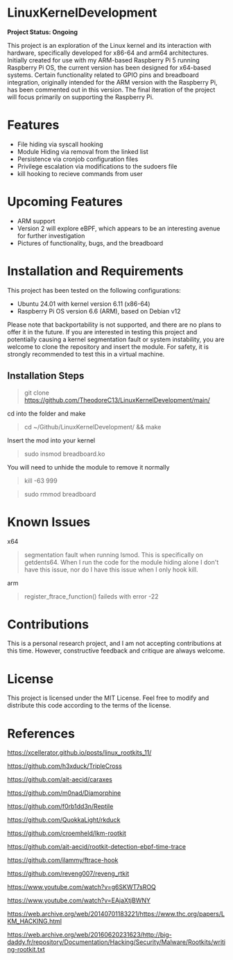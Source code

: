 # LinuxKernelDevelopment
**Project Status: Ongoing**

This project is an exploration of the Linux kernel and its interaction with hardware, specifically developed for x86-64 and arm64 architectures. Initially created for use with my ARM-based Raspberry Pi 5 running Raspberry Pi OS, the current version has been designed for x64-based systems. Certain functionality related to GPIO pins and breadboard integration, originally intended for the ARM version with the Raspberry Pi, has been commented out in this version. The final iteration of the project will focus primarily on supporting the Raspberry Pi. 
# Features
* File hiding via syscall hooking
* Module Hiding via removal from the linked list
* Persistence via cronjob configuration files
* Privilege escalation via modifications to the sudoers file
* kill hooking to recieve commands from user

# Upcoming Features
* ARM support
* Version 2 will explore eBPF, which appears to be an interesting avenue for further investigation
* Pictures of functionality, bugs, and the breadboard
# Installation and Requirements
This project has been tested on the following configurations:
* Ubuntu 24.01 with kernel version 6.11 (x86-64)
* Raspberry Pi OS version 6.6 (ARM), based on Debian v12

Please note that backportability is not supported, and there are no plans to offer it in the future. If you are interested in testing this project and potentially causing a kernel segmentation fault or system instability, you are welcome to clone the repository and insert the module. For safety, it is strongly recommended to test this in a virtual machine.

## Installation Steps

> git clone https://github.com/TheodoreC13/LinuxKernelDevelopment/main/

cd into the folder and make

> cd ~/Github/LinuxKernelDevelopment/ && make

Insert the mod into your kernel

> sudo insmod breadboard.ko

You will need to unhide the module to remove it normally

> kill -63 999

> sudo rmmod breadboard

# Known Issues
x64  
> segmentation fault when running lsmod. This is specifically on getdents64. When I run the code for the module hiding alone I don't have this issue, nor do I have this issue when I only hook kill. 


arm 
> register_ftrace_function() faileds with error -22
# Contributions
This is a personal research project, and I am not accepting contributions at this time. However, constructive feedback and critique are always welcome.
# License
This project is licensed under the MIT License. Feel free to modify and distribute this code according to the terms of the license.
# References
https://xcellerator.github.io/posts/linux_rootkits_11/ 

https://github.com/h3xduck/TripleCross

https://github.com/ait-aecid/caraxes

https://github.com/m0nad/Diamorphine

https://github.com/f0rb1dd3n/Reptile

https://github.com/QuokkaLight/rkduck

https://github.com/croemheld/lkm-rootkit

https://github.com/ait-aecid/rootkit-detection-ebpf-time-trace

https://github.com/ilammy/ftrace-hook

https://github.com/reveng007/reveng_rtkit

https://www.youtube.com/watch?v=g6SKWT7sROQ

https://www.youtube.com/watch?v=EAjaXtjBWNY

https://web.archive.org/web/20140701183221/https://www.thc.org/papers/LKM_HACKING.html

https://web.archive.org/web/20160620231623/http://big-daddy.fr/repository/Documentation/Hacking/Security/Malware/Rootkits/writing-rootkit.txt
